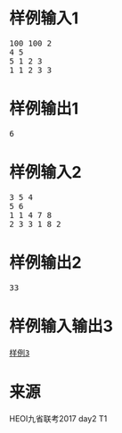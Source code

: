 

# 样例输入1


<pre>100 100 2
4 5
5 1 2 3
1 1 2 3 3
</pre>

# 样例输出1


<pre>6</pre>

# 样例输入2


<pre>3 5 4
5 6
1 1 4 7 8
2 3 3 1 8 2
</pre>

# 样例输出2


<pre>33</pre>

# 样例输入输出3


<pre><a class="ke-insertfile" href="/upload/file/20190312/20190312112023_34638.zip" target="_blank">样例3</a></pre>

# 来源


<p>
HEOI九省联考2017 day2 T1
</p>
